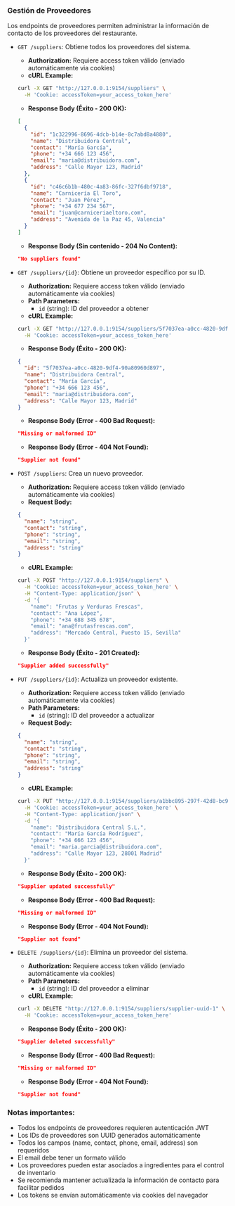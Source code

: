 ### Gestión de Proveedores

Los endpoints de proveedores permiten administrar la información de contacto de los proveedores del restaurante.

- `GET /suppliers`: Obtiene todos los proveedores del sistema.
  - **Authorization:** Requiere access token válido (enviado automáticamente via cookies)
  - **cURL Example:**
  ```bash
  curl -X GET "http://127.0.0.1:9154/suppliers" \
    -H 'Cookie: accessToken=your_access_token_here'
  ```
  - **Response Body (Éxito - 200 OK):**
  ```json
  [
    {
      "id": "1c322996-8696-4dcb-b14e-8c7abd8a4880",
      "name": "Distribuidora Central",
      "contact": "María García",
      "phone": "+34 666 123 456",
      "email": "maria@distribuidora.com",
      "address": "Calle Mayor 123, Madrid"
    },
    {
      "id": "c46c6b1b-480c-4a83-86fc-327f6dbf9718",
      "name": "Carnicería El Toro",
      "contact": "Juan Pérez",
      "phone": "+34 677 234 567",
      "email": "juan@carniceriaeltoro.com",
      "address": "Avenida de la Paz 45, Valencia"
    }
  ]
  ```
  - **Response Body (Sin contenido - 204 No Content):**
  ```json
  "No suppliers found"
  ```

- `GET /suppliers/{id}`: Obtiene un proveedor específico por su ID.
  - **Authorization:** Requiere access token válido (enviado automáticamente via cookies)
  - **Path Parameters:**
    - `id` (string): ID del proveedor a obtener
  - **cURL Example:**
  ```bash
  curl -X GET "http://127.0.0.1:9154/suppliers/5f7037ea-a0cc-4820-9df4-90a80960d897" \
    -H 'Cookie: accessToken=your_access_token_here'
  ```
  - **Response Body (Éxito - 200 OK):**
  ```json
  {
    "id": "5f7037ea-a0cc-4820-9df4-90a80960d897",
    "name": "Distribuidora Central",
    "contact": "María García",
    "phone": "+34 666 123 456",
    "email": "maria@distribuidora.com",
    "address": "Calle Mayor 123, Madrid"
  }
  ```
  - **Response Body (Error - 400 Bad Request):**
  ```json
  "Missing or malformed ID"
  ```
  - **Response Body (Error - 404 Not Found):**
  ```json
  "Supplier not found"
  ```

- `POST /suppliers`: Crea un nuevo proveedor.
  - **Authorization:** Requiere access token válido (enviado automáticamente via cookies)
  - **Request Body:**
  ```json
  {
    "name": "string",
    "contact": "string",
    "phone": "string",
    "email": "string",
    "address": "string"
  }
  ```
  - **cURL Example:**
  ```bash
  curl -X POST "http://127.0.0.1:9154/suppliers" \
    -H 'Cookie: accessToken=your_access_token_here' \
    -H "Content-Type: application/json" \
    -d '{
      "name": "Frutas y Verduras Frescas",
      "contact": "Ana López",
      "phone": "+34 688 345 678",
      "email": "ana@frutasfrescas.com",
      "address": "Mercado Central, Puesto 15, Sevilla"
    }'
  ```
  - **Response Body (Éxito - 201 Created):**
  ```json
  "Supplier added successfully"
  ```

- `PUT /suppliers/{id}`: Actualiza un proveedor existente.
  - **Authorization:** Requiere access token válido (enviado automáticamente via cookies)
  - **Path Parameters:**
    - `id` (string): ID del proveedor a actualizar
  - **Request Body:**
  ```json
  {
    "name": "string",
    "contact": "string",
    "phone": "string",
    "email": "string",
    "address": "string"
  }
  ```
  - **cURL Example:**
  ```bash
  curl -X PUT "http://127.0.0.1:9154/suppliers/a1bbc895-297f-42d8-bc92-e7dc61b81d6f" \
    -H 'Cookie: accessToken=your_access_token_here' \
    -H "Content-Type: application/json" \
    -d '{
      "name": "Distribuidora Central S.L.",
      "contact": "María García Rodríguez",
      "phone": "+34 666 123 456",
      "email": "maria.garcia@distribuidora.com",
      "address": "Calle Mayor 123, 28001 Madrid"
    }'
  ```
  - **Response Body (Éxito - 200 OK):**
  ```json
  "Supplier updated successfully"
  ```
  - **Response Body (Error - 400 Bad Request):**
  ```json
  "Missing or malformed ID"
  ```
  - **Response Body (Error - 404 Not Found):**
  ```json
  "Supplier not found"
  ```

- `DELETE /suppliers/{id}`: Elimina un proveedor del sistema.
  - **Authorization:** Requiere access token válido (enviado automáticamente via cookies)
  - **Path Parameters:**
    - `id` (string): ID del proveedor a eliminar
  - **cURL Example:**
  ```bash
  curl -X DELETE "http://127.0.0.1:9154/suppliers/supplier-uuid-1" \
    -H 'Cookie: accessToken=your_access_token_here'
  ```
  - **Response Body (Éxito - 200 OK):**
  ```json
  "Supplier deleted successfully"
  ```
  - **Response Body (Error - 400 Bad Request):**
  ```json
  "Missing or malformed ID"
  ```
  - **Response Body (Error - 404 Not Found):**
  ```json
  "Supplier not found"
  ```

### Notas importantes:
- Todos los endpoints de proveedores requieren autenticación JWT
- Los IDs de proveedores son UUID generados automáticamente
- Todos los campos (name, contact, phone, email, address) son requeridos
- El email debe tener un formato válido
- Los proveedores pueden estar asociados a ingredientes para el control de inventario
- Se recomienda mantener actualizada la información de contacto para facilitar pedidos
- Los tokens se envían automáticamente via cookies del navegador
